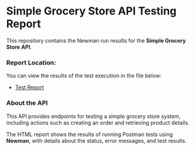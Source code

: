 # Simple Grocery Store API Testing Report

This repository contains the Newman run results for the **Simple Grocery Store API**.

### Report Location:
You can view the results of the test execution in the file below:

- [Test Report](file:///C:/Users/Anastasia/newman/Simple%20Grocery%20Store%20API-2025-04-29-23-59-08-122-0.html)

### About the API
This API provides endpoints for testing a simple grocery store system, including actions such as creating an order and retrieving product details.

The HTML report shows the results of running Postman tests using **Newman**, with details about the status, error messages, and test results.
